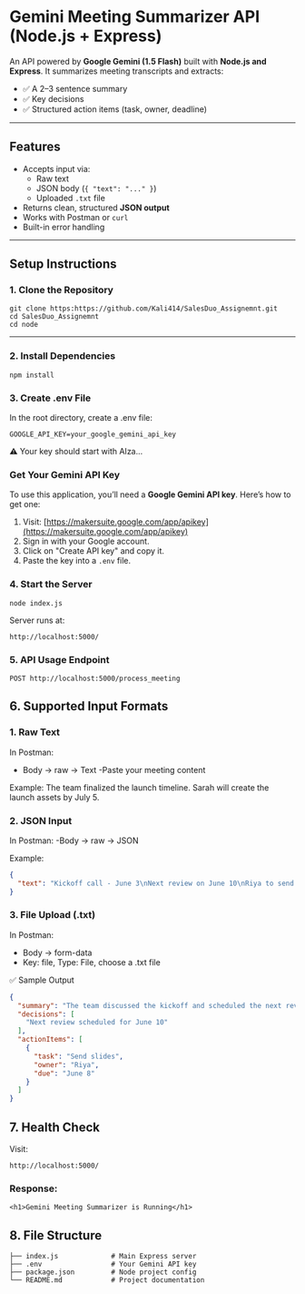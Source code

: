 # Gemini Meeting Summarizer API (Node.js + Express)

An API powered by **Google Gemini (1.5 Flash)** built with **Node.js and Express**. It summarizes meeting transcripts and extracts:

- ✅ A 2–3 sentence summary  
- ✅ Key decisions  
- ✅ Structured action items (task, owner, deadline)

---

##  Features

- Accepts input via:
  - Raw text
  - JSON body (`{ "text": "..." }`)
  - Uploaded `.txt` file
- Returns clean, structured **JSON output**
- Works with Postman or `curl`
- Built-in error handling

---

##  Setup Instructions

### 1. Clone the Repository

```
git clone https:https://github.com/Kali414/SalesDuo_Assignemnt.git
cd SalesDuo_Assignemnt
cd node
```

---

### 2. Install Dependencies
```
npm install
```

### 3. Create .env File
In the root directory, create a .env file:
```
GOOGLE_API_KEY=your_google_gemini_api_key
```
⚠️ Your key should start with AIza...

### Get Your Gemini API Key

To use this application, you’ll need a **Google Gemini API key**. Here’s how to get one:

1. Visit: [https://makersuite.google.com/app/apikey](https://makersuite.google.com/app/apikey)
2. Sign in with your Google account.
3. Click on "Create API key" and copy it.
4. Paste the key into a `.env` file.

### 4. Start the Server

```
node index.js
```

Server runs at:
```
http://localhost:5000/
```



### 5. API Usage Endpoint
```
POST http://localhost:5000/process_meeting
```

##  6. Supported Input Formats
### 1. Raw Text
In Postman:
- Body → raw → Text
-Paste your meeting content

Example:
The team finalized the launch timeline. Sarah will create the launch assets by July 5.

### 2. JSON Input
In Postman:
-Body → raw → JSON

Example:
```json
{
  "text": "Kickoff call - June 3\nNext review on June 10\nRiya to send slides by June 8"
}
```

### 3. File Upload (.txt)
In Postman:
- Body → form-data
- Key: file, Type: File, choose a .txt file

✅ Sample Output
```json
{
  "summary": "The team discussed the kickoff and scheduled the next review meeting. Riya is responsible for sending the slides before the deadline.",
  "decisions": [
    "Next review scheduled for June 10"
  ],
  "actionItems": [
    {
      "task": "Send slides",
      "owner": "Riya",
      "due": "June 8"
    }
  ]
}
```

## 7. Health Check
Visit:
```
http://localhost:5000/
```

### Response:
```
<h1>Gemini Meeting Summarizer is Running</h1>
```

## 8. File Structure
```
├── index.js             # Main Express server
├── .env                 # Your Gemini API key
├── package.json         # Node project config
└── README.md            # Project documentation
```
